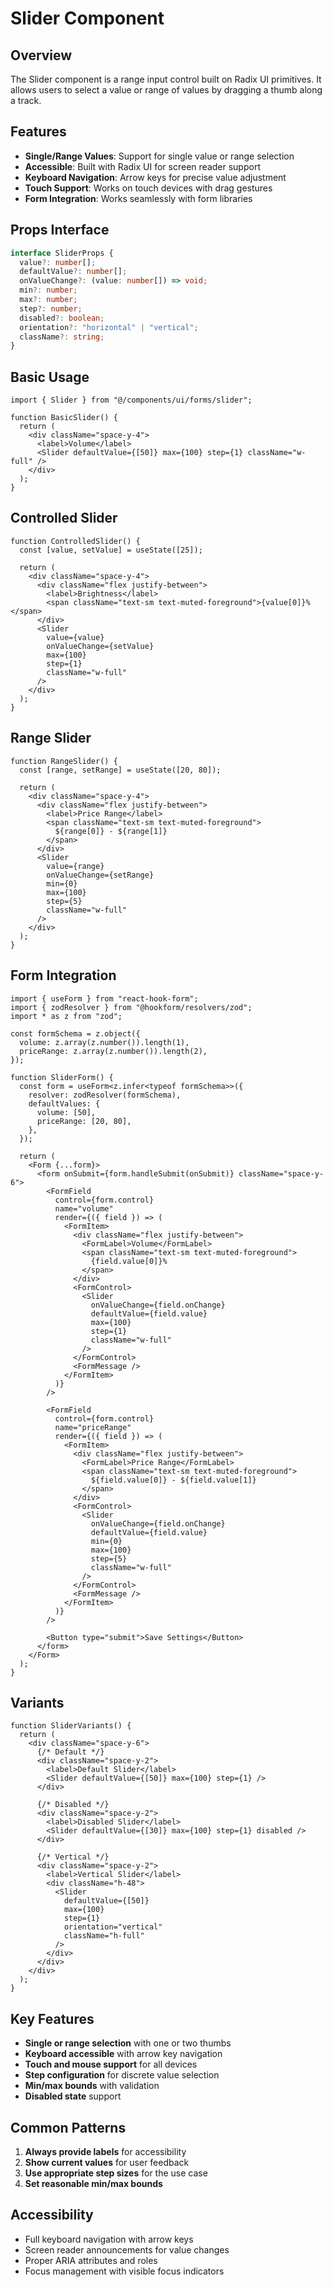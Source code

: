 # Slider Component

## Overview

The Slider component is a range input control built on Radix UI primitives. It allows users to select a value or range of values by dragging a thumb along a track.

## Features

- **Single/Range Values**: Support for single value or range selection
- **Accessible**: Built with Radix UI for screen reader support
- **Keyboard Navigation**: Arrow keys for precise value adjustment
- **Touch Support**: Works on touch devices with drag gestures
- **Form Integration**: Works seamlessly with form libraries

## Props Interface

```typescript
interface SliderProps {
  value?: number[];
  defaultValue?: number[];
  onValueChange?: (value: number[]) => void;
  min?: number;
  max?: number;
  step?: number;
  disabled?: boolean;
  orientation?: "horizontal" | "vertical";
  className?: string;
}
```

## Basic Usage

```tsx
import { Slider } from "@/components/ui/forms/slider";

function BasicSlider() {
  return (
    <div className="space-y-4">
      <label>Volume</label>
      <Slider defaultValue={[50]} max={100} step={1} className="w-full" />
    </div>
  );
}
```

## Controlled Slider

```tsx
function ControlledSlider() {
  const [value, setValue] = useState([25]);

  return (
    <div className="space-y-4">
      <div className="flex justify-between">
        <label>Brightness</label>
        <span className="text-sm text-muted-foreground">{value[0]}%</span>
      </div>
      <Slider
        value={value}
        onValueChange={setValue}
        max={100}
        step={1}
        className="w-full"
      />
    </div>
  );
}
```

## Range Slider

```tsx
function RangeSlider() {
  const [range, setRange] = useState([20, 80]);

  return (
    <div className="space-y-4">
      <div className="flex justify-between">
        <label>Price Range</label>
        <span className="text-sm text-muted-foreground">
          ${range[0]} - ${range[1]}
        </span>
      </div>
      <Slider
        value={range}
        onValueChange={setRange}
        min={0}
        max={100}
        step={5}
        className="w-full"
      />
    </div>
  );
}
```

## Form Integration

```tsx
import { useForm } from "react-hook-form";
import { zodResolver } from "@hookform/resolvers/zod";
import * as z from "zod";

const formSchema = z.object({
  volume: z.array(z.number()).length(1),
  priceRange: z.array(z.number()).length(2),
});

function SliderForm() {
  const form = useForm<z.infer<typeof formSchema>>({
    resolver: zodResolver(formSchema),
    defaultValues: {
      volume: [50],
      priceRange: [20, 80],
    },
  });

  return (
    <Form {...form}>
      <form onSubmit={form.handleSubmit(onSubmit)} className="space-y-6">
        <FormField
          control={form.control}
          name="volume"
          render={({ field }) => (
            <FormItem>
              <div className="flex justify-between">
                <FormLabel>Volume</FormLabel>
                <span className="text-sm text-muted-foreground">
                  {field.value[0]}%
                </span>
              </div>
              <FormControl>
                <Slider
                  onValueChange={field.onChange}
                  defaultValue={field.value}
                  max={100}
                  step={1}
                  className="w-full"
                />
              </FormControl>
              <FormMessage />
            </FormItem>
          )}
        />

        <FormField
          control={form.control}
          name="priceRange"
          render={({ field }) => (
            <FormItem>
              <div className="flex justify-between">
                <FormLabel>Price Range</FormLabel>
                <span className="text-sm text-muted-foreground">
                  ${field.value[0]} - ${field.value[1]}
                </span>
              </div>
              <FormControl>
                <Slider
                  onValueChange={field.onChange}
                  defaultValue={field.value}
                  min={0}
                  max={100}
                  step={5}
                  className="w-full"
                />
              </FormControl>
              <FormMessage />
            </FormItem>
          )}
        />

        <Button type="submit">Save Settings</Button>
      </form>
    </Form>
  );
}
```

## Variants

```tsx
function SliderVariants() {
  return (
    <div className="space-y-6">
      {/* Default */}
      <div className="space-y-2">
        <label>Default Slider</label>
        <Slider defaultValue={[50]} max={100} step={1} />
      </div>

      {/* Disabled */}
      <div className="space-y-2">
        <label>Disabled Slider</label>
        <Slider defaultValue={[30]} max={100} step={1} disabled />
      </div>

      {/* Vertical */}
      <div className="space-y-2">
        <label>Vertical Slider</label>
        <div className="h-48">
          <Slider
            defaultValue={[50]}
            max={100}
            step={1}
            orientation="vertical"
            className="h-full"
          />
        </div>
      </div>
    </div>
  );
}
```

## Key Features

- **Single or range selection** with one or two thumbs
- **Keyboard accessible** with arrow key navigation
- **Touch and mouse support** for all devices
- **Step configuration** for discrete value selection
- **Min/max bounds** with validation
- **Disabled state** support

## Common Patterns

1. **Always provide labels** for accessibility
2. **Show current values** for user feedback
3. **Use appropriate step sizes** for the use case
4. **Set reasonable min/max bounds**

## Accessibility

- Full keyboard navigation with arrow keys
- Screen reader announcements for value changes
- Proper ARIA attributes and roles
- Focus management with visible focus indicators
